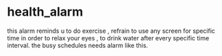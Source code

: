 # health_alarm
this alarm reminds u to do exercise , refrain to use any screen for specific time in order to relax your eyes , to drink water after every specific time interval. the busy schedules needs alarm like this.  
